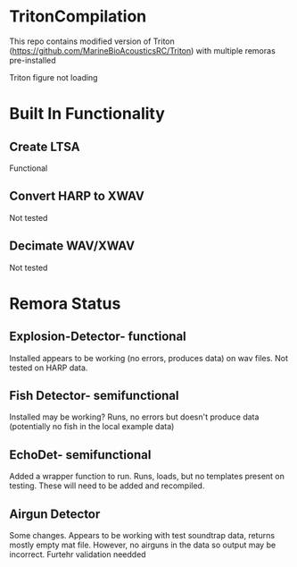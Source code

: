 # TritonCompilation 
This repo contains modified version of Triton (https://github.com/MarineBioAcousticsRC/Triton) with multiple remoras pre-installed

Triton figure not loading


# Built In Functionality
## Create LTSA
Functional

## Convert HARP to XWAV
Not tested

## Decimate WAV/XWAV
Not tested

# Remora Status
## Explosion-Detector- functional
Installed appears to be working (no errors, produces data) on wav files. Not tested on HARP data. 

## Fish Detector- semifunctional
Installed may be working? Runs, no errors but doesn't produce data (potentially no fish in the local example data)

## EchoDet- semifunctional
Added a wrapper function to run. Runs, loads, but no templates present on testing. These will need to be added and recompiled. 

## Airgun Detector
Some changes. Appears to be working with test soundtrap data, returns mostly empty mat file. However, no airguns in the data so output may be incorrect. Furtehr validation needded
